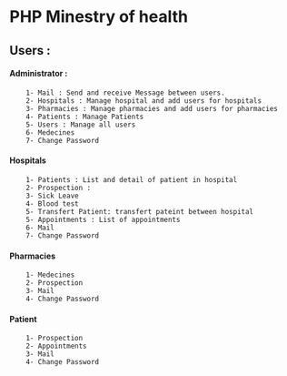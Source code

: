 # PHP Minestry of health
## Users : 
#### Administrator  :
		1- Mail : Send and receive Message between users.
		2- Hospitals : Manage hospital and add users for hospitals
		3- Pharmacies : Manage pharmacies and add users for pharmacies
		4- Patients : Manage Patients
		5- Users : Manage all users
		6- Medecines
		7- Change Password
#### Hospitals
		1- Patients : List and detail of patient in hospital 
		2- Prospection : 
		3- Sick Leave
		4- Blood test
		5- Transfert Patient: transfert pateint between hospital
		5- Appointments : List of appointments
		6- Mail 
		7- Change Password
#### Pharmacies
		1- Medecines
		2- Prospection
		3- Mail
		4- Change Password
#### Patient
		1- Prospection
		2- Appointments
		3- Mail
		4- Change Password